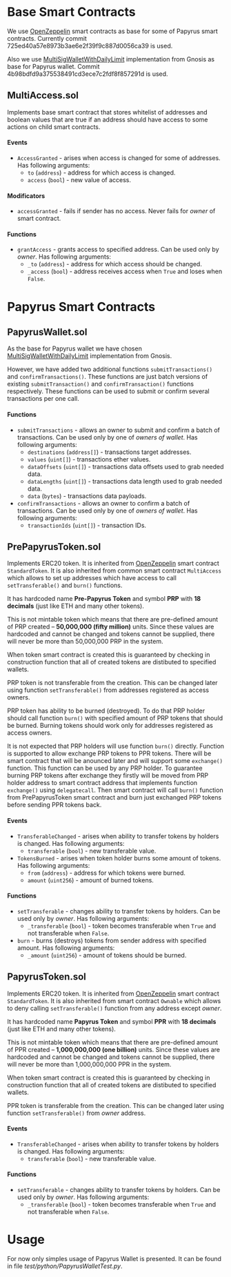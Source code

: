 # Base Smart Contracts

We use [OpenZeppelin](https://github.com/OpenZeppelin/zeppelin-solidity) smart contracts as base for some of Papyrus smart contracts. Currently commit 725ed40a57e8973b3ae6e2f39f9c887d0056ca39 is used.

Also we use [MultiSigWalletWithDailyLimit](https://github.com/gnosis/MultiSigWallet) implementation from Gnosis as base for Papyrus wallet. Commit 4b98bdfd9a375538491cd3ece7c2fdf8f857291d is used.

## MultiAccess.sol

Implements base smart contract that stores whitelist of addresses and boolean values that are true if an address should have access to some actions on child smart contracts.

#### Events

- `AccessGranted` - arises when access is changed for some of addresses. Has following arguments:
  - `to` (`address`) - address for which access is changed.
  - `access` (`bool`) - new value of access.

#### Modificators

- `accessGranted` - fails if sender has no access. Never fails for *owner* of smart contract.

#### Functions

- `grantAccess` - grants access to specified address. Can be used only by *owner*. Has following arguments:
  - `_to` (`address`) - address for which access should be changed.
  - `_access` (`bool`) - address receives access when `True` and loses when `False`.

# Papyrus Smart Contracts

## PapyrusWallet.sol

As the base for Papyrus wallet we have chosen [MultiSigWalletWithDailyLimit](https://github.com/gnosis/MultiSigWallet) implementation from Gnosis.

However, we have added two additional functions `submitTransactions()` and `confirmTransactions()`. These functions are just batch versions of existing `submitTransaction()` and `confirmTransaction()` functions respectively. These functions can be used to submit or confirm several transactions per one call.

#### Functions

- `submitTransactions` - allows an owner to submit and confirm a batch of transactions. Can be used only by one of *owners of wallet*. Has following arguments:
  - `destinations` (`address[]`) - transactions target addresses.
  - `values` (`uint[]`) - transactions ether values.
  - `dataOffsets` (`uint[]`) - transactions data offsets used to grab needed data.
  - `dataLengths` (`uint[]`) - transactions data length used to grab needed data.
  - `data` (`bytes`) - transactions data payloads.
- `confirmTransactions` - allows an owner to confirm a batch of transactions. Can be used only by one of *owners of wallet*. Has following arguments:
  - `transactionIds` (`uint[]`) - transaction IDs.

## PrePapyrusToken.sol

Implements ERC20 token. It is inherited from [OpenZeppelin](https://github.com/OpenZeppelin/zeppelin-solidity) smart contract `StandardToken`. It is also inherited from common smart contract `MultiAccess` which allows to set up addresses which have access to call `setTransferable()` and `burn()` functions.

It has hardcoded name **Pre-Papyrus Token** and symbol **PRP** with **18 decimals** (just like ETH and many other tokens).

This is not mintable token which means that there are pre-defined amount of PRP created – **50,000,000 (fifty million)** units. Since these values are hardcoded and cannot be changed and tokens cannot be supplied, there will never be more than 50,000,000 PRP in the system.

When token smart contract is created this is guaranteed by checking in construction function that all of created tokens are distibuted to specified wallets.

PRP token is not transferable from the creation. This can be changed later using function `setTransferable()` from addresses registered as access owners.

PRP token has ability to be burned (destroyed). To do that PRP holder should call function `burn()` with specified amount of PRP tokens that should be burned. Burning tokens should work only for addresses registered as access owners.

It is not expected that PRP holders will use function `burn()` directly. Function is supported to allow exchange PRP tokens to PPR tokens. There will be smart contract that will be anounced later and will support some `exchange()` function. This function can be used by any PRP holder. To guarantee burning PRP tokens after exchange they firstly will be moved from PRP holder address to smart contract address that implements function `exchange()` using `delegatecall`. Then smart contract will call `burn()` function from PrePapyrusToken smart contract and burn just exchanged PRP tokens before sending PPR tokens back.

#### Events

- `TransferableChanged` - arises when ability to transfer tokens by holders is changed. Has following arguments:
  - `transferable` (`bool`) - new transferable value.
- `TokensBurned` - arises when token holder burns some amount of tokens. Has following arguments:
  - `from` (`address`) - address for which tokens were burned.
  - `amount` (`uint256`) - amount of burned tokens.

#### Functions

- `setTransferable` - changes ability to transfer tokens by holders. Can be used only by *owner*. Has following arguments:
  - `_transferable` (`bool`) - token becomes transferable when `True` and not transferable when `False`.
- `burn` - burns (destroys) tokens from sender address with specified amount. Has following arguments:
  - `_amount` (`uint256`) - amount of tokens should be burned.

## PapyrusToken.sol

Implements ERC20 token. It is inherited from [OpenZeppelin](https://github.com/OpenZeppelin/zeppelin-solidity) smart contract `StandardToken`. It is also inherited from smart contract `Ownable` which allows to deny calling `setTransferable()` function from any address except *owner*.

It has hardcoded name **Papyrus Token** and symbol **PPR** with **18 decimals** (just like ETH and many other tokens).

This is not mintable token which means that there are pre-defined amount of PPR created – **1,000,000,000 (one billion)** units. Since these values are hardcoded and cannot be changed and tokens cannot be supplied, there will never be more than 1,000,000,000 PPR in the system.

When token smart contract is created this is guaranteed by checking in construction function that all of created tokens are distibuted to specified wallets.

PPR token is transferable from the creation. This can be changed later using function `setTransferable()` from *owner* address.

#### Events

- `TransferableChanged` - arises when ability to transfer tokens by holders is changed. Has following arguments:
  - `transferable` (`bool`) - new transferable value.

#### Functions

- `setTransferable` - changes ability to transfer tokens by holders. Can be used only by *owner*. Has following arguments:
  - `_transferable` (`bool`) - token becomes transferable when `True` and not transferable when `False`.

# Usage

For now only simples usage of Papyrus Wallet is presented. It can be found in file *test/python/PapyrusWalletTest.py*.